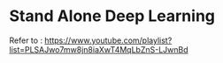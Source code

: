 # Stand Alone Deep Learning

Refer to : https://www.youtube.com/playlist?list=PLSAJwo7mw8jn8iaXwT4MqLbZnS-LJwnBd
